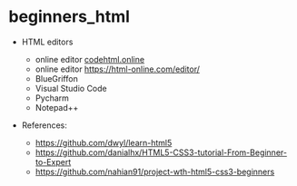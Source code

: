 # beginners_html

- HTML editors
  - online editor [codehtml.online](https://codehtml.online)
  - online editor https://html-online.com/editor/
  - BlueGriffon
  - Visual Studio Code
  - Pycharm
  - Notepad++ 










- References:
  - https://github.com/dwyl/learn-html5
  - https://github.com/danialhx/HTML5-CSS3-tutorial-From-Beginner-to-Expert
  - https://github.com/nahian91/project-wth-html5-css3-beginners


